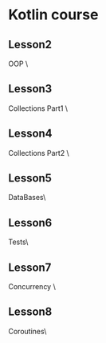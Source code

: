 # Kotlin course
## Lesson2 
OOP \
## Lesson3 
Collections Part1 \
## Lesson4 
Collections Part2 \
## Lesson5 
DataBases\
## Lesson6 
Tests\
## Lesson7 
Concurrency \
## Lesson8 
Coroutines\
